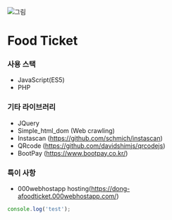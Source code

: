 ![그림](https://user-images.githubusercontent.com/43352126/88694717-dbda1680-d13b-11ea-8a39-9ca14c0e3706.png)

# Food Ticket

### 사용 스택
-   JavaScript(ES5)
-   PHP

### 기타 라이브러리
-   JQuery
-   Simple_html_dom (Web crawling)
-   Instascan (https://github.com/schmich/instascan)
-   QRcode (https://github.com/davidshimjs/qrcodejs)
-   BootPay (https://www.bootpay.co.kr/)

### 특이 사항
-   000webhostapp hosting(https://dong-afoodticket.000webhostapp.com/)

```js
console.log('test');
```
